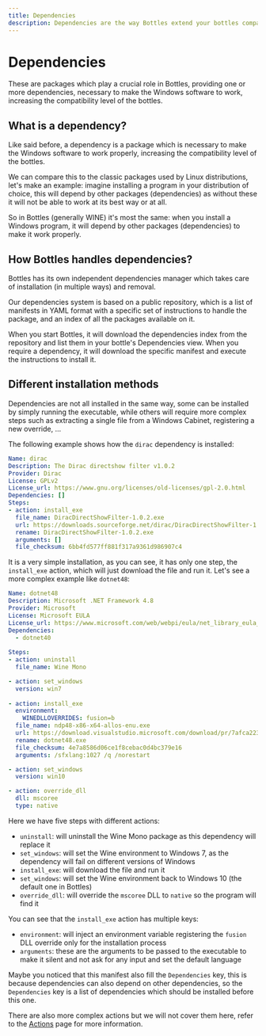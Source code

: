 ```yaml
---
title: Dependencies
description: Dependencies are the way Bottles extend your bottles compatibility.
---
```


# Dependencies
These are packages which play a crucial role in Bottles, providing one 
or more dependencies, necessary to make the Windows software to work, 
increasing the compatibility level of the bottles.

## What is a dependency?
Like said before, a dependency is a package which is necessary to make
the Windows software to work properly, increasing the compatibility level
of the bottles.

We can compare this to the classic packages used by Linux distributions, let's
make an example: imagine installing a program in your distribution of choice,
this will depend by other packages (dependencies) as without these it will not 
be able to work at its best way or at all.

So in Bottles (generally WINE) it's most the same: when you install a Windows
program, it will depend by other packages (dependencies) to make it work
properly.

## How Bottles handles dependencies?
Bottles has its own independent dependencies manager which takes care of
installation (in multiple ways) and removal.

Our dependencies system is based on a public repository, which is a list of
manifests in YAML format with a specific set of instructions to handle the
package, and an index of all the packages available on it.

When you start Bottles, it will download the dependencies index from the
repository and list them in your bottle's Dependencies view. When you require
a dependency, it will download the specific manifest and execute the
instructions to install it.

## Different installation methods
Dependencies are not all installed in the same way, some can be installed by
simply running the executable, while others will require more complex steps
such as extracting a single file from a Windows Cabinet, registering a new
override, ...

The following example shows how the `dirac` dependency is installed:

```yaml
Name: dirac 
Description: The Dirac directshow filter v1.0.2
Provider: Dirac
License: GPLv2
License_url: https://www.gnu.org/licenses/old-licenses/gpl-2.0.html
Dependencies: []
Steps:
- action: install_exe
  file_name: DiracDirectShowFilter-1.0.2.exe
  url: https://downloads.sourceforge.net/dirac/DiracDirectShowFilter-1.0.2.exe
  rename: DiracDirectShowFilter-1.0.2.exe
  arguments: []
  file_checksum: 6bb4fd577ff881f317a9361d986907c4
```

It is a very simple installation, as you can see, it has only one step, the
`install_exe` action, which will just download the file and run it. Let's
see a more complex example like `dotnet48`:

```yaml
Name: dotnet48
Description: Microsoft .NET Framework 4.8
Provider: Microsoft
License: Microsoft EULA
License_url: https://www.microsoft.com/web/webpi/eula/net_library_eula_enu.htm
Dependencies: 
  - dotnet40
  
Steps:
- action: uninstall
  file_name: Wine Mono

- action: set_windows
  version: win7
  
- action: install_exe
  environment: 
    WINEDLLOVERRIDES: fusion=b
  file_name: ndp48-x86-x64-allos-enu.exe
  url: https://download.visualstudio.microsoft.com/download/pr/7afca223-55d2-470a-8edc-6a1739ae3252/abd170b4b0ec15ad0222a809b761a036/ndp48-x86-x64-allos-enu.exe
  rename: dotnet48.exe
  file_checksum: 4e7a8586d06ce1f8cebac0d4bc379e16
  arguments: /sfxlang:1027 /q /norestart

- action: set_windows
  version: win10

- action: override_dll
  dll: mscoree
  type: native
```

Here we have five steps with different actions:
- `uninstall`: will uninstall the Wine Mono package as this dependency
  will replace it
- `set_windows`: will set the Wine environment to Windows 7, as the
  dependency will fail on different versions of Windows
- `install_exe`: will download the file and run it
- `set_windows`: will set the Wine environment back to Windows 10 (the
  default one in Bottles)
- `override_dll`: will override the `mscoree` DLL to `native` so the program
  will find it

You can see that the `install_exe` action has multiple keys:
- `environment`: will inject an environment variable registering the
  `fusion` DLL override only for the installation process
- `arguments`: these are the arguments to be passed to the executable to make
    it silent and not ask for any input and set the default language

Maybe you noticed that this manifest also fill the `Dependencies` key, this
is because dependencies can also depend on other dependencies, so the
`Dependencies` key is a list of dependencies which should be installed
before this one. 

There are also more complex actions but we will not cover them here, refer
to the [Actions](/dependencies/structure/Actions) page for more information.
